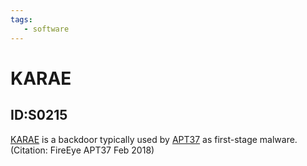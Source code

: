 ```yaml
---
tags:
   - software
---
```

# KARAE
## ID:S0215
[KARAE](/mitre/software/S0215) is a backdoor typically used by [APT37](/mitre/groups/G0067) as first-stage malware. (Citation: FireEye APT37 Feb 2018)
